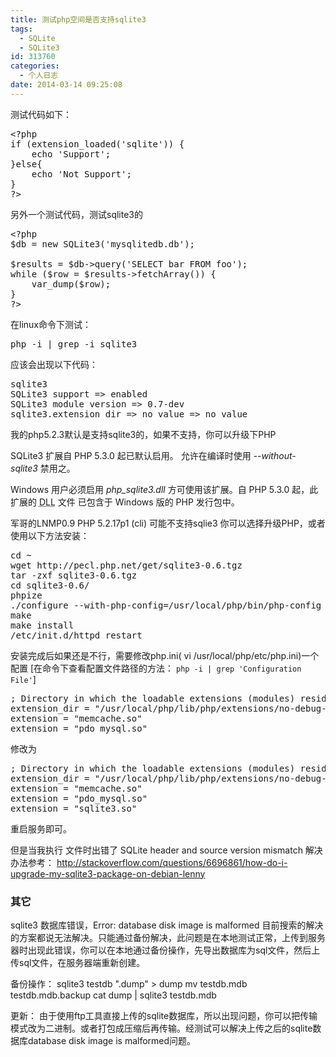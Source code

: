 ```yaml
---
title: 测试php空间是否支持sqlite3
tags:
  - SQLite
  - SQLite3
id: 313760
categories:
  - 个人日志
date: 2014-03-14 09:25:08
---
```


测试代码如下：
<pre class="lang:php decode:true" title="测试代码sqlite_support.php">&lt;?php
if (extension_loaded('sqlite')) { 
    echo 'Support'; 
}else{ 
    echo 'Not Support'; 
} 
?&gt;</pre>
另外一个测试代码，测试sqlite3的
<pre class="lang:php decode:true">&lt;?php
$db = new SQLite3('mysqlitedb.db');

$results = $db-&gt;query('SELECT bar FROM foo');
while ($row = $results-&gt;fetchArray()) {
    var_dump($row);
}
?&gt;</pre>
在linux命令下测试：
<pre class="lang:sh decode:true">php -i | grep -i sqlite3</pre>
应该会出现以下代码：
<pre class="lang:sh decode:true">sqlite3
SQLite3 support =&gt; enabled
SQLite3 module version =&gt; 0.7-dev
sqlite3.extension_dir =&gt; no value =&gt; no value</pre>
我的php5.2.3默认是支持sqlite3的，如果不支持，你可以升级下PHP

SQLite3 扩展自 PHP 5.3.0 起已默认启用。 允许在编译时使用 _--without-sqlite3_ 禁用之。

Windows 用户必须启用 <var>php_sqlite3.dll</var> 方可使用该扩展。自 PHP 5.3.0 起，此扩展的 <acronym title="Dynamic Link Library">DLL</acronym> 文件 已包含于 Windows 版的 PHP 发行包中。

军哥的LNMP0.9  PHP 5.2.17p1 (cli) 可能不支持sqlie3
你可以选择升级PHP，或者使用以下方法安装：

<pre class="lang:sh decode:true " >cd ~
wget http://pecl.php.net/get/sqlite3-0.6.tgz
tar -zxf sqlite3-0.6.tgz
cd sqlite3-0.6/
phpize
./configure --with-php-config=/usr/local/php/bin/php-config
make
make install
/etc/init.d/httpd restart</pre> 

安装完成后如果还是不行，需要修改php.ini( vi /usr/local/php/etc/php.ini)一个配置
 [在命令下查看配置文件路径的方法： `php -i | grep 'Configuration File'`]
<pre class="lang:default decode:true " >; Directory in which the loadable extensions (modules) reside.
extension_dir = "/usr/local/php/lib/php/extensions/no-debug-non-zts-20060613/"
extension = "memcache.so"
extension = "pdo_mysql.so"
</pre> 
修改为
<pre class="lang:default decode:true " >; Directory in which the loadable extensions (modules) reside.
extension_dir = "/usr/local/php/lib/php/extensions/no-debug-non-zts-20060613/"
extension = "memcache.so"
extension = "pdo_mysql.so"
extension = "sqlite3.so"
</pre> 
重启服务即可。

但是当我执行 文件时出错了
SQLite header and source version mismatch
解决办法参考：
http://stackoverflow.com/questions/6696861/how-do-i-upgrade-my-sqlite3-package-on-debian-lenny

### 其它

sqlite3 数据库错误，Error: database disk image is malformed 目前搜索的解决的方案都说无法解决。只能通过备份解决，此问题是在本地测试正常，上传到服务器时出现此错误，你可以在本地通过备份操作，先导出数据库为sql文件，然后上传sql文件，在服务器端重新创建。

备份操作：
sqlite3  testdb ".dump" > dump
mv testdb.mdb testdb.mdb.backup
cat dump | sqlite3 testdb.mdb

更新： 由于使用ftp工具直接上传的sqlite数据库，所以出现问题，你可以把传输模式改为二进制。或者打包成压缩后再传输。经测试可以解决上传之后的sqlite数据库database disk image is malformed问题。